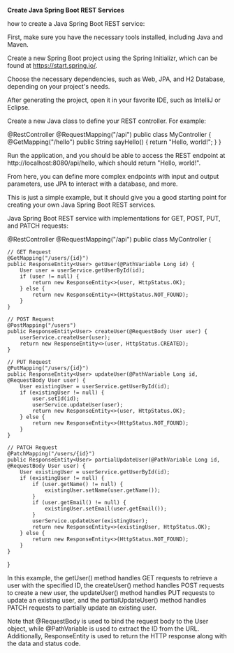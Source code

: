 **Create Java Spring Boot REST Services**

how to create a Java Spring Boot REST service:

First, make sure you have the necessary tools installed, including Java and Maven.

Create a new Spring Boot project using the Spring Initializr, which can be found at https://start.spring.io/.

Choose the necessary dependencies, such as Web, JPA, and H2 Database, depending on your project's needs.

After generating the project, open it in your favorite IDE, such as IntelliJ or Eclipse.

Create a new Java class to define your REST controller. For example:

@RestController
@RequestMapping("/api")
public class MyController {
    @GetMapping("/hello")
    public String sayHello() {
        return "Hello, world!";
    }
}

Run the application, and you should be able to access the REST endpoint at http://localhost:8080/api/hello, which should return "Hello, world!".

From here, you can define more complex endpoints with input and output parameters, use JPA to interact with a database, and more.

This is just a simple example, but it should give you a good starting point for creating your own Java Spring Boot REST services.

Java Spring Boot REST service with implementations for GET, POST, PUT, and PATCH requests:

@RestController
@RequestMapping("/api")
public class MyController {

    // GET Request
    @GetMapping("/users/{id}")
    public ResponseEntity<User> getUser(@PathVariable Long id) {
        User user = userService.getUserById(id);
        if (user != null) {
            return new ResponseEntity<>(user, HttpStatus.OK);
        } else {
            return new ResponseEntity<>(HttpStatus.NOT_FOUND);
        }
    }

    // POST Request
    @PostMapping("/users")
    public ResponseEntity<User> createUser(@RequestBody User user) {
        userService.createUser(user);
        return new ResponseEntity<>(user, HttpStatus.CREATED);
    }

    // PUT Request
    @PutMapping("/users/{id}")
    public ResponseEntity<User> updateUser(@PathVariable Long id, @RequestBody User user) {
        User existingUser = userService.getUserById(id);
        if (existingUser != null) {
            user.setId(id);
            userService.updateUser(user);
            return new ResponseEntity<>(user, HttpStatus.OK);
        } else {
            return new ResponseEntity<>(HttpStatus.NOT_FOUND);
        }
    }

    // PATCH Request
    @PatchMapping("/users/{id}")
    public ResponseEntity<User> partialUpdateUser(@PathVariable Long id, @RequestBody User user) {
        User existingUser = userService.getUserById(id);
        if (existingUser != null) {
            if (user.getName() != null) {
                existingUser.setName(user.getName());
            }
            if (user.getEmail() != null) {
                existingUser.setEmail(user.getEmail());
            }
            userService.updateUser(existingUser);
            return new ResponseEntity<>(existingUser, HttpStatus.OK);
        } else {
            return new ResponseEntity<>(HttpStatus.NOT_FOUND);
        }
    }
}

In this example, the getUser() method handles GET requests to retrieve a user with the specified ID, the createUser() method handles POST requests to create a new user, the updateUser() method handles PUT requests to update an existing user, and the partialUpdateUser() method handles PATCH requests to partially update an existing user.

Note that @RequestBody is used to bind the request body to the User object, while @PathVariable is used to extract the ID from the URL. Additionally, ResponseEntity is used to return the HTTP response along with the data and status code.

